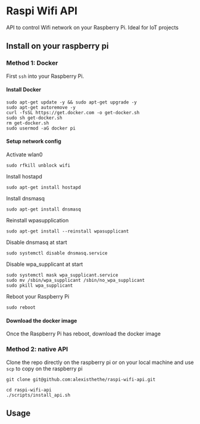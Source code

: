 # Raspi Wifi API

API to control Wifi network on your Raspberry Pi. Ideal for IoT projects

## Install on your raspberry pi

### Method 1: Docker

First `ssh` into your Raspberry Pi.

#### Install Docker

```
sudo apt-get update -y && sudo apt-get upgrade -y
sudo apt-get autoremove -y
curl -fsSL https://get.docker.com -o get-docker.sh
sudo sh get-docker.sh
rm get-docker.sh
sudo usermod -aG docker pi
```

#### Setup network config

Activate wlan0
```
sudo rfkill unblock wifi
```

Install hostapd
```
sudo apt-get install hostapd
```

Install dnsmasq
```
sudo apt-get install dnsmasq
```

Reinstall wpasupplication
```
sudo apt-get install --reinstall wpasupplicant
```

Disable dnsmasq at start
```
sudo systemctl disable dnsmasq.service
```

Disable wpa_supplicant at start
```
sudo systemctl mask wpa_supplicant.service
sudo mv /sbin/wpa_supplicant /sbin/no_wpa_supplicant
sudo pkill wpa_supplicant
```

Reboot your Raspberry Pi
```
sudo reboot
```

#### Download the docker image

Once the Raspberry Pi has reboot, download the docker image


### Method 2: native API 

Clone the repo directly on the raspberry pi or on your local machine and use `scp` to copy on the raspberry pi
```
git clone git@github.com:alexisthethe/raspi-wifi-api.git
```

```
cd raspi-wifi-api
./scripts/install_api.sh
```

## Usage
